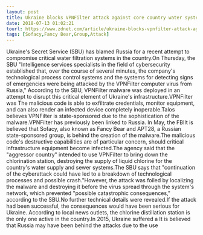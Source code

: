 ```yaml
---
layout: post
title: Ukraine blocks VPNFilter attack against core country water system
date: 2018-07-13 01:02:21
tourl: https://www.zdnet.com/article/ukraine-blocks-vpnfilter-attack-against-core-country-water-system/
tags: [Sofacy,Fancy Bear,Group,Attack]
---
```

Ukraine's Secret Service (SBU) has blamed Russia for a recent attempt to compromise critical water filtration systems in the country.On Thursday, the SBU "Intelligence services specialists in the field of cybersecurity established that, over the course of several minutes, the company's technological process control systems and the systems for detecting signs of emergencies were being attacked by the VPNFilter computer virus from Russia," According to the SBU, VPNFilter malware was deployed in an attempt to disrupt this critical element of Ukraine's infrastructure.VPNFilter was The malicious code is able to exfiltrate credentials, monitor equipment, and can also render an infected device completely inoperable.Talos believes VPNFilter is state-sponsored due to the sophistication of the malware.VPNFilter has previously been linked to Russia. In May, the FBIIt is believed that Sofacy, also known as Fancy Bear and APT28, a Russian state-sponsored group, is behind the creation of the malware.The malicious code's destructive capabilities are of particular concern, should critical infrastructure equipment become infected.The agency said that the "aggressor country" intended to use VPNFilter to bring down the chlorination station, destroying the supply of liquid chlorine for the country's water supply and sewer systems.The SBU says that "continuation of the cyberattack could have led to a breakdown of technological processes and possible crash."However, the attack was foiled by localizing the malware and destroying it before the virus spread through the system's network, which prevented "possible catastrophic consequences," according to the SBU.No further technical details were revealed.If the attack had been successful, the consequences would have been serious for Ukraine. According to local news outlets, the chlorine distillation station is the only one active in the country.In 2015, Ukraine suffered a It is believed that Russia may have been behind the attacks due to the use